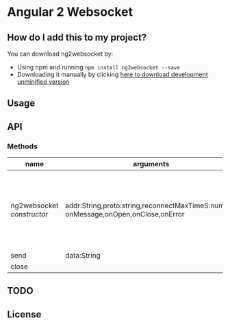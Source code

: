 # Angular 2 Websocket



## How do I add this to my project?

You can download ng2websocket by:

* Using npm and running `npm install ng2websocket --save`
* Downloading it manually by clicking [here to download development unminified version](https://raw.github.com/vanishs/ng2websocket/master/ng2websocket.ts)

## Usage



## API

### Methods

name        | arguments                                              | description
------------|-------------------------------------------------------------------------------------------------------|------------
ng2websocket <br>_constructor_ | addr:String,proto:string,reconnectMaxTimeS:number,<br>onMessage,onOpen,onClose,onError | Creates and opens a [WebSocket] instance. <br>ws = new ng2websocket("ws://addr","proto",30,<br>      (data)=>{this.onMessage(data);},<br>      ()=>{this.onOpen();},<br>      ()=>{this.onClose();},<br>      ()=>{this.onError();}<br>      );
send        | data:String|ArrayBuffer                                                                               | send data
close       |                                                                                                       | Close the underlying socket,



## TODO



## License
